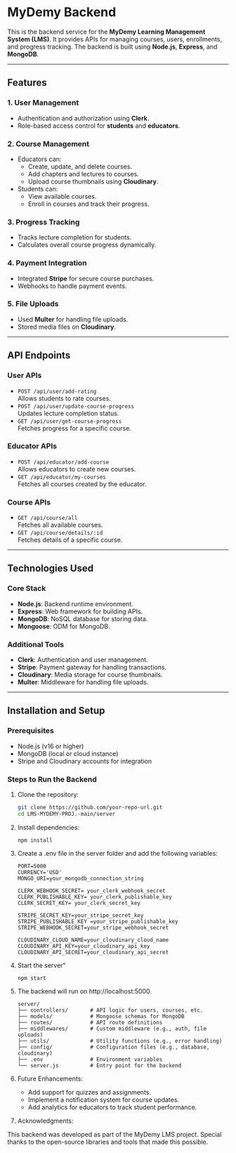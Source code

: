 # MyDemy Backend

This is the backend service for the **MyDemy Learning Management System (LMS)**. It provides APIs for managing courses, users, enrollments, and progress tracking. The backend is built using **Node.js**, **Express**, and **MongoDB**.

---

## Features

### 1. **User Management**

- Authentication and authorization using **Clerk**.
- Role-based access control for **students** and **educators**.

### 2. **Course Management**

- Educators can:
  - Create, update, and delete courses.
  - Add chapters and lectures to courses.
  - Upload course thumbnails using **Cloudinary**.
- Students can:
  - View available courses.
  - Enroll in courses and track their progress.

### 3. **Progress Tracking**

- Tracks lecture completion for students.
- Calculates overall course progress dynamically.

### 4. **Payment Integration**

- Integrated **Stripe** for secure course purchases.
- Webhooks to handle payment events.

### 5. **File Uploads**

- Used **Multer** for handling file uploads.
- Stored media files on **Cloudinary**.

---

## API Endpoints

### **User APIs**

- `POST /api/user/add-rating`  
  Allows students to rate courses.
- `POST /api/user/update-course-progress`  
  Updates lecture completion status.
- `GET /api/user/get-course-progress`  
  Fetches progress for a specific course.

### **Educator APIs**

- `POST /api/educator/add-course`  
  Allows educators to create new courses.
- `GET /api/educator/my-courses`  
  Fetches all courses created by the educator.

### **Course APIs**

- `GET /api/course/all`  
  Fetches all available courses.
- `GET /api/course/details/:id`  
  Fetches details of a specific course.

---

## Technologies Used

### **Core Stack**

- **Node.js**: Backend runtime environment.
- **Express**: Web framework for building APIs.
- **MongoDB**: NoSQL database for storing data.
- **Mongoose**: ODM for MongoDB.

### **Additional Tools**

- **Clerk**: Authentication and user management.
- **Stripe**: Payment gateway for handling transactions.
- **Cloudinary**: Media storage for course thumbnails.
- **Multer**: Middleware for handling file uploads.

---

## Installation and Setup

### Prerequisites

- Node.js (v16 or higher)
- MongoDB (local or cloud instance)
- Stripe and Cloudinary accounts for integration

### Steps to Run the Backend

1. Clone the repository:
   ```bash
   git clone https://github.com/your-repo-url.git
   cd LMS-MYDEMY-PROJ.-main/server
   ```
2. Install dependencies:

   ```
   npm install
   ```

3. Create a .env file in the server folder and add the following variables:
   ```
   PORT=5000
   CURRENCY='USD'
   MONGO_URI=your_mongodb_connection_string
    
   CLERK_WEBHOOK_SECRET= your_clerk_webhook_secret
   CLERK_PUBLISHABLE_KEY= your_clerk_publishable_key
   CLERK_SECRET_KEY= your_clerk_secret_key
  
   STRIPE_SECRET_KEY=your_stripe_secret_key
   STRIPE_PUBLISHABLE_KEY =your_stripe_publishable_key
   STRIPE_WEBHOOK_SECRET=your_stripe_webhook_secret

   CLOUDINARY_CLOUD_NAME=your_cloudinary_cloud_name
   CLOUDINARY_API_KEY=your_cloudinary_api_key
   CLOUDINARY_API_SECRET=your_cloudinary_api_secret
   ```
4. Start the server"

   ```
   npm start
   ```
5. The backend will run on http://localhost:5000.

    ```Folder Structure
    server/
    ├── controllers/       # API logic for users, courses, etc.
    ├── models/            # Mongoose schemas for MongoDB
    ├── routes/            # API route definitions
    ├── middlewares/       # Custom middleware (e.g., auth, file uploads)
    ├── utils/             # Utility functions (e.g., error handling)
    ├── config/            # Configuration files (e.g., database, cloudinary)
    ├── .env               # Environment variables
    └── server.js          # Entry point for the backend
    ```

6. Future Enhancements:
    * Add support for quizzes and assignments.
    * Implement a notification system for course updates.
    * Add analytics for educators to track student performance.

7. Acknowledgments:

This backend was developed as part of the MyDemy LMS project. Special thanks to the open-source libraries and tools that made this possible.
